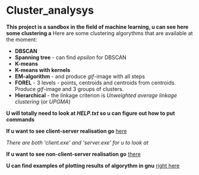 # Cluster_analysys

**This project is a sandbox in the field of machine learning, u can see here some clustering a**
Here are some clustering algorythms that are available at the moment:
* **DBSCAN**
* **Spanning tree** - can find *epsilon* for DBSCAN
* **K-means**
* **K-means with kernels**
* **EM-algorithm** - and produce *gif*-image with all steps
* **FOREL** - 3 levels - points, centroids and centroids from centroids. Produce *gif*-image and 3 groups of clusters.
* **Hierarchical** - the linkage criterion is *Unweighted average linkage clustering* (or *UPGMA*)

**U will totally need to look at *HELP.txt* so u can figure out how to put commands**

**If u want to see client-server realisation go** [here](https://github.com/dredddddd/Cluster_analysys/tree/main/Client_server) 

*There are both 'client.exe' and 'server.exe' for u to look at*

**If u want to see non-client-server realisation go** [there](https://github.com/dredddddd/Cluster_analysys/tree/main/non_Client_server) 

**U can find examples of plotting results of algorythm in gnu** [right here](https://github.com/dredddddd/Cluster_analysys/tree/main/EXAMPLES)
